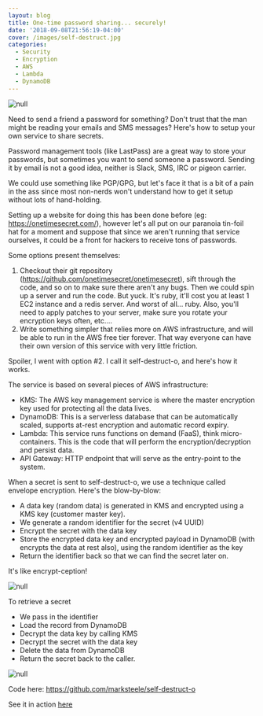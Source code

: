 ```yaml
---
layout: blog
title: One-time password sharing... securely!
date: '2018-09-08T21:56:19-04:00'
cover: /images/self-destruct.jpg
categories:
  - Security
  - Encryption
  - AWS
  - Lambda
  - DynamoDB
---
```

![null](/images/self-destruct.jpg)

Need to send a friend a password for something? Don't trust that the man might be reading your emails and SMS messages? Here's how to setup your own service to share secrets.

<!--more-->

Password management tools (like LastPass) are a great way to store your passwords, but sometimes you want to send someone a password. Sending it by email is not a good idea, neither is Slack, SMS, IRC or pigeon carrier.

We could use something like PGP/GPG, but let's face it that is a bit of a pain in the ass since most non-nerds won't understand how to get it setup without lots of hand-holding.

Setting up a website for doing this has been done before (eg: https://onetimesecret.com/), however let's all put on our paranoia tin-foil hat for a moment and suppose that since we aren't running that service ourselves, it could be a front for hackers to receive tons of passwords. 

Some options present themselves:

1. Checkout their git repository (https://github.com/onetimesecret/onetimesecret), sift through the code, and so on to make sure there aren't any bugs. Then we could spin up a server and run the code. But yuck. It's ruby, it'll cost you at least 1 EC2 instance and a redis server. And worst of all... ruby. Also, you'll need to apply patches to your server, make sure you rotate your encryption keys often, etc....
2. Write something simpler that relies more on AWS infrastructure, and will be able to run in the AWS free tier forever. That way everyone can have their own version of this service with very little friction.

Spoiler, I went with option #2. I call it self-destruct-o, and here's how it works.

The service is based on several pieces of AWS infrastructure:

* KMS: The AWS key management service is where the master encryption key used for protecting all the data lives.
* DynamoDB: This is a serverless database that can be automatically scaled, supports at-rest encryption and automatic record expiry.
* Lambda: This service runs functions on demand (FaaS), think micro-containers. This is the code that will perform the encryption/decryption and persist data.
* API Gateway: HTTP endpoint that will serve as the entry-point to the system.

When a secret is sent to self-destruct-o, we use a technique called envelope encryption. Here's the blow-by-blow:

* A data key (random data) is generated in KMS and encrypted using a KMS key (customer master key).
* We generate a random identifier for the secret (v4 UUID)
* Encrypt the secret with the data key
* Store the encrypted data key and encrypted payload in DynamoDB (with encrypts the data at rest also), using the random identifier as the key
* Return the identifier back so that we can find the secret later on.

It's like encrypt-ception!

![null](/images/inception2.jpg)

To retrieve a secret

* We pass in the identifier
* Load the record from DynamoDB
* Decrypt the data key by calling KMS
* Decrypt the secret with the data key
* Delete the data from DynamoDB
* Return the secret back to the caller.

![null](/images/knowmore.jpg)

Code here: <https://github.com/marksteele/self-destruct-o>

See it in action [here](https://self-destruct-o.control-alt-del.org)
